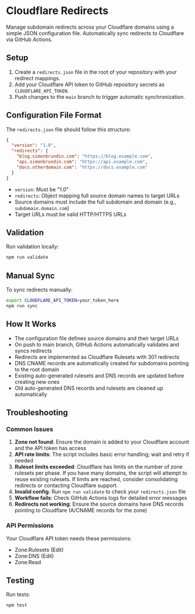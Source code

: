 # Cloudflare Redirects

Manage subdomain redirects across your Cloudflare domains using a simple JSON
configuration file. Automatically sync redirects to Cloudflare via GitHub
Actions.

## Setup

1. Create a `redirects.json` file in the root of your repository with your
   redirect mappings.
2. Add your Cloudflare API token to GitHub repository secrets as
   `CLOUDFLARE_API_TOKEN`.
3. Push changes to the `main` branch to trigger automatic synchronization.

## Configuration File Format

The `redirects.json` file should follow this structure:

```json
{
  "version": "1.0",
  "redirects": {
    "blog.simonbrundin.com": "https://blog.example.com",
    "api.simonbrundin.com": "https://api.example.com",
    "docs.otherdomain.com": "https://docs.example.com"
  }
}
```

- `version`: Must be "1.0"
- `redirects`: Object mapping full source domain names to target URLs
- Source domains must include the full subdomain and domain (e.g.,
  `subdomain.domain.com`)
- Target URLs must be valid HTTP/HTTPS URLs

## Validation

Run validation locally:

```bash
npm run validate
```

## Manual Sync

To sync redirects manually:

```bash
export CLOUDFLARE_API_TOKEN=your_token_here
npm run sync
```

## How It Works

- The configuration file defines source domains and their target URLs
- On push to main branch, GitHub Actions automatically validates and syncs
  redirects
- Redirects are implemented as Cloudflare Rulesets with 301 redirects
- DNS CNAME records are automatically created for subdomains pointing to the root domain
- Existing auto-generated rulesets and DNS records are updated before creating new ones
- Old auto-generated DNS records and rulesets are cleaned up automatically

## Troubleshooting

### Common Issues

1. **Zone not found**: Ensure the domain is added to your Cloudflare account and
   the API token has access
2. **API rate limits**: The script includes basic error handling; wait and retry
   if needed
3. **Ruleset limits exceeded**: Cloudflare has limits on the number of zone
   rulesets per phase. If you have many domains, the script will attempt to
   reuse existing rulesets. If limits are reached, consider consolidating
   redirects or contacting Cloudflare support.
4. **Invalid config**: Run `npm run validate` to check your `redirects.json`
   file
5. **Workflow fails**: Check GitHub Actions logs for detailed error messages
6. **Redirects not working**: Ensure the source domains have DNS records
   pointing to Cloudflare (A/CNAME records for the zone)

### API Permissions

Your Cloudflare API token needs these permissions:

- Zone:Rulesets (Edit)
- Zone:DNS (Edit)
- Zone:Read

## Testing

Run tests:

```bash
npm test
```

